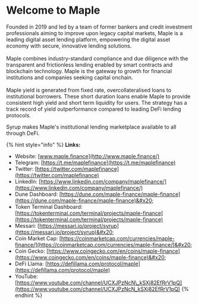 # Welcome to Maple

Founded in 2019 and led by a team of former bankers and credit investment professionals aiming to improve upon legacy capital markets, Maple is a leading digital asset lending platform, empowering the digital asset economy with secure, innovative lending solutions. \
\
Maple combines industry-standard compliance and due diligence with the transparent and frictionless lending enabled by smart contracts and blockchain technology. Maple is the gateway to growth for financial institutions and companies seeking capital onchain.\
\
Maple yield is generated from fixed rate, overcollateralised loans to institutional borrowers. These short duration loans enable Maple to provide consistent high yield and short term liquidity for users. The strategy has a track record of yield outperformance compared to leading DeFi lending protocols.&#x20;

Syrup makes Maple's institutional lending marketplace available to all through DeFi.&#x20;

{% hint style="info" %}
**Links:**

* Website: [www.maple.finance](http://www.maple.finance/)
* Telegram: [https://t.me/maplefinance](https://t.me/maplefinance)
* Twitter: [https://twitter.com/maplefinance](https://twitter.com/maplefinance)
* LinkedIn: [https://www.linkedin.com/company/maplefinance/](https://www.linkedin.com/company/maplefinance/)
* Dune Dashboard: [https://dune.com/maple-finance/maple-finance](https://dune.com/maple-finance/maple-finance)&#x20;
* Token Terminal Dashboard: [https://tokenterminal.com/terminal/projects/maple-finance](https://tokenterminal.com/terminal/projects/maple-finance)
* Messari: [https://messari.io/project/syrup](https://messari.io/project/syrup)&#x20;
* Coin Market Cap: [https://coinmarketcap.com/currencies/maple-finance/](https://coinmarketcap.com/currencies/maple-finance/)&#x20;
* Coin Gecko: [https://www.coingecko.com/en/coins/maple-finance](https://www.coingecko.com/en/coins/maple-finance)&#x20;
* DeFi Llama: [https://defillama.com/protocol/maple](https://defillama.com/protocol/maple)
* YouTube: [https://www.youtube.com/channel/UCXJPzNcN\_kSXj82EfRrV1pQ](https://www.youtube.com/channel/UCXJPzNcN_kSXj82EfRrV1pQ)
{% endhint %}
